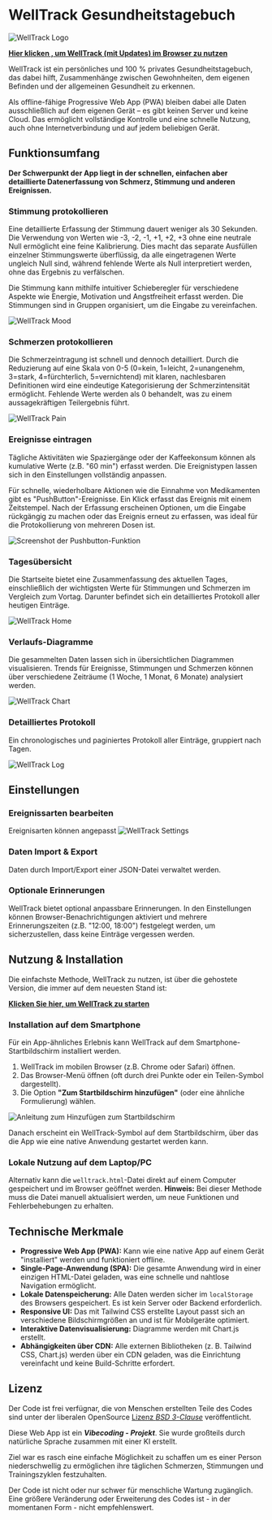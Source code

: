 # **WellTrack Gesundheitstagebuch**
![WellTrack Logo](assets/icon-192.png)

**[Hier klicken , um WellTrack (mit Updates) im Browser zu nutzen](https://wuxxin.github.io/welltrack/welltrack/welltrack.html)**

WellTrack ist ein persönliches und 100 % privates Gesundheitstagebuch, das dabei hilft, Zusammenhänge zwischen Gewohnheiten, dem eigenen Befinden und der allgemeinen Gesundheit zu erkennen.

Als offline-fähige Progressive Web App (PWA) bleiben dabei alle Daten ausschließlich auf dem eigenen Gerät – es gibt keinen Server und keine Cloud. Das ermöglicht vollständige Kontrolle und eine schnelle Nutzung, auch ohne Internetverbindung und auf jedem beliebigen Gerät.

## Funktionsumfang

**Der Schwerpunkt der App liegt in der schnellen, einfachen aber detaillierte Datenerfassung von Schmerz, Stimmung und anderen Ereignissen.**

### Stimmung protokollieren

Eine detaillierte Erfassung der Stimmung dauert weniger als 30 Sekunden. Die Verwendung von Werten wie -3, -2, -1, +1, +2, +3 ohne eine neutrale Null ermöglicht eine feine Kalibrierung. Dies macht das separate Ausfüllen einzelner Stimmungswerte überflüssig, da alle eingetragenen Werte ungleich Null sind, während fehlende Werte als Null interpretiert werden, ohne das Ergebnis zu verfälschen.

Die Stimmung kann mithilfe intuitiver Schieberegler für verschiedene Aspekte wie Energie, Motivation und Angstfreiheit erfasst werden. Die Stimmungen sind in Gruppen organisiert, um die Eingabe zu vereinfachen.

![WellTrack Mood](assets/welltrack-mood-entry.png)

### Schmerzen protokollieren

Die Schmerzeintragung ist schnell und dennoch detailliert. Durch die Reduzierung auf eine Skala von 0-5 (0=kein, 1=leicht, 2=unangenehm, 3=stark, 4=fürchterlich, 5=vernichtend) mit klaren, nachlesbaren Definitionen wird eine eindeutige Kategorisierung der Schmerzintensität ermöglicht. Fehlende Werte werden als 0 behandelt, was zu einem aussagekräftigen Teilergebnis führt.

![WellTrack Pain](assets/welltrack-pain-entry.png)

### Ereignisse eintragen

Tägliche Aktivitäten wie Spaziergänge oder der Kaffeekonsum können als kumulative Werte (z.B. "60 min") erfasst werden. Die Ereignistypen lassen sich in den Einstellungen vollständig anpassen.

Für schnelle, wiederholbare Aktionen wie die Einnahme von Medikamenten gibt es "PushButton"-Ereignisse. Ein Klick erfasst das Ereignis mit einem Zeitstempel. Nach der Erfassung erscheinen Optionen, um die Eingabe rückgängig zu machen oder das Ereignis erneut zu erfassen, was ideal für die Protokollierung von mehreren Dosen ist.

![Screenshot der Pushbutton-Funktion](assets/welltrack-pushbutton-event.png)

### Tagesübersicht

Die Startseite bietet eine Zusammenfassung des aktuellen Tages, einschließlich der wichtigsten Werte für Stimmungen und Schmerzen im Vergleich zum Vortag. Darunter befindet sich ein detailliertes Protokoll aller heutigen Einträge.

![WellTrack Home](assets/welltrack-home.png)

### Verlaufs-Diagramme

Die gesammelten Daten lassen sich in übersichtlichen Diagrammen visualisieren. Trends für Ereignisse, Stimmungen und Schmerzen können über verschiedene Zeiträume (1 Woche, 1 Monat, 6 Monate) analysiert werden.

![WellTrack Chart](assets/welltrack-chart.png)

### Detailliertes Protokoll

Ein chronologisches und paginiertes Protokoll aller Einträge, gruppiert nach Tagen.

![WellTrack Log](assets/welltrack-log.png)

## Einstellungen

### Ereignissarten bearbeiten

Ereignisarten können angepasst
![WellTrack Settings](assets/welltrack-settings.png)

### Daten Import & Export
Daten durch Import/Export einer JSON-Datei verwaltet werden.

### Optionale Erinnerungen

WellTrack bietet optional anpassbare Erinnerungen. In den Einstellungen können Browser-Benachrichtigungen aktiviert und mehrere Erinnerungszeiten (z.B. "12:00, 18:00") festgelegt werden, um sicherzustellen, dass keine Einträge vergessen werden.


## Nutzung & Installation

Die einfachste Methode, WellTrack zu nutzen, ist über die gehostete Version, die immer auf dem neuesten Stand ist:

**[Klicken Sie hier, um WellTrack zu starten](https://wuxxin.github.io/welltrack/welltrack/welltrack.html)**

### Installation auf dem Smartphone

Für ein App-ähnliches Erlebnis kann WellTrack auf dem Smartphone-Startbildschirm installiert werden.

1. WellTrack im mobilen Browser (z.B. Chrome oder Safari) öffnen.
2. Das Browser-Menü öffnen (oft durch drei Punkte oder ein Teilen-Symbol dargestellt).
3. Die Option **"Zum Startbildschirm hinzufügen"** (oder eine ähnliche Formulierung) wählen.

![Anleitung zum Hinzufügen zum Startbildschirm](assets/welltrack-add-to-startscreen.png)

Danach erscheint ein WellTrack-Symbol auf dem Startbildschirm, über das die App wie eine native Anwendung gestartet werden kann.

### Lokale Nutzung auf dem Laptop/PC

Alternativ kann die `welltrack.html`-Datei direkt auf einem Computer gespeichert und im Browser geöffnet werden.
**Hinweis:** Bei dieser Methode muss die Datei manuell aktualisiert werden, um neue Funktionen und Fehlerbehebungen zu erhalten.

## Technische Merkmale

* **Progressive Web App (PWA):** Kann wie eine native App auf einem Gerät "installiert" werden und funktioniert offline.
* **Single-Page-Anwendung (SPA):** Die gesamte Anwendung wird in einer einzigen HTML-Datei geladen, was eine schnelle und nahtlose Navigation ermöglicht.
* **Lokale Datenspeicherung:** Alle Daten werden sicher im `localStorage` des Browsers gespeichert. Es ist kein Server oder Backend erforderlich.
* **Responsive UI:** Das mit Tailwind CSS erstellte Layout passt sich an verschiedene Bildschirmgrößen an und ist für Mobilgeräte optimiert.
* **Interaktive Datenvisualisierung:** Diagramme werden mit Chart.js erstellt.
* **Abhängigkeiten über CDN:** Alle externen Bibliotheken (z. B. Tailwind CSS, Chart.js) werden über ein CDN geladen, was die Einrichtung vereinfacht und keine Build-Schritte erfordert.

## Lizenz

Der Code ist frei verfügnar, die von Menschen erstellten Teile des Codes sind unter der liberalen OpenSource [Lizenz *BSD 3-Clause*](LICENSE)  veröffentlicht.

Diese Web App ist ein ***Vibecoding - Projekt***.
Sie wurde großteils durch natürliche Sprache zusammen mit einer KI erstellt.

Ziel war es rasch eine einfache Möglichkeit zu schaffen um es einer Person  niederschwellig zu ermöglichen ihre täglichen Schmerzen, Stimmungen und Trainingszyklen festzuhalten.

Der Code ist nicht oder nur schwer für menschliche Wartung zugänglich. Eine größere Veränderung oder Erweiterung des Codes ist - in der momentanen Form - nicht empfehlenswert.
